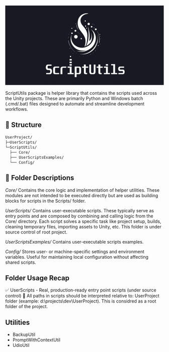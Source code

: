 ![project logo](doc-assets/repository-open-graph-cover.png)

ScriptUtils package is helper library that contains the scripts used across the Unity projects. These are primarily Python and Windows batch (.cmd/.bat) files designed to automate and streamline development workflows.

## 📁 Structure

```
UserProject/ 
├─UserScripts/    
└─ScriptUtils/ 
  ├── Core/       
  ├── UserScriptsExamples/    
  └── Config/
```

## 📂 Folder Descriptions

*Core/* 
Contains the core logic and implementation of helper utilities. These modules are not intended to be executed directly but are used as building blocks for scripts in the Scripts/ folder.

*UserScripts/*
Contains user-executable scripts. These typically serve as entry points and are composed by combining and calling logic from the Core/ directory. Each script solves a specific task like project setup, builds, cleaning temporary files, importing assets to Unity, etc. This folder is under source control of root project.

*UserScriptsExamples/*
Contains user-executable scripts examples.

*Config/*
Stores user- or machine-specific settings and environment variables. Useful for maintaining local configuration without affecting shared scripts.

## Folder Usage Recap
✅ UserScripts - Real, production-ready entry point scripts (under source control)
📌 All paths in scripts should be interpreted relative to: UserProject folder (example: d:\projects\dev\UserProject). This is considred as a root folder of the project.


## Utilities

- BackupUtil 
- PromptWithContextUtil
- UdioUtil

